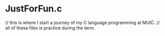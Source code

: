 # JustForFun.c
// this is where I start a journey of my C language programming at MUIC.
// all of these files is practice during the term.
